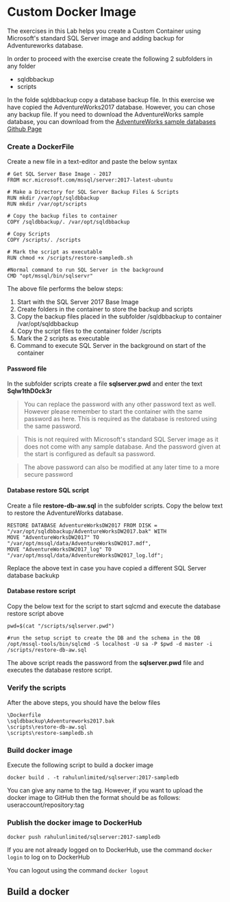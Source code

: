 # Custom Docker Image

The exercises in this Lab helps you create a Custom Container using Microsoft's standard SQL Server image and adding backup for Adventureworks database.

In order to proceed with the exercise create the following 2 subfolders in any folder
- sqldbbackup
- scripts

In the folde sqldbbackup copy a database backup file. In this exercise we have copied the AdventureWorks2017 database. However, you can chose any backup file.
If you need to download the AdventureWorks sample database, you can download from the [AdventureWorks sample databases Github Page](https://github.com/Microsoft/sql-server-samples/releases/tag/adventureworks)

### Create a DockerFile
Create a new file in a text-editor and paste the below syntax
```
# Get SQL Server Base Image - 2017
FROM mcr.microsoft.com/mssql/server:2017-latest-ubuntu

# Make a Directory for SQL Server Backup Files & Scripts
RUN mkdir /var/opt/sqldbbackup
RUN mkdir /var/opt/scripts

# Copy the backup files to container
COPY /sqldbbackup/. /var/opt/sqldbbackup

# Copy Scripts
COPY /scripts/. /scripts

# Mark the script as executable
RUN chmod +x /scripts/restore-sampledb.sh

#Normal command to run SQL Server in the background
CMD "opt/mssql/bin/sqlservr"
```

The above file performs the below steps:
1. Start with the SQL Server 2017 Base Image
2. Create folders in the container to store the backup and scripts
3. Copy the backup files placed in the subfolder /sqldbbackup to container /var/opt/sqldbbackup
4. Copy the script files to the container folder /scripts
5. Mark the 2 scripts as executable
6. Command to execute SQL Server in the background on start of the container

#### Password file
In the subfolder scripts create a file **sqlserver.pwd** and enter the text **Sqlw1thD0ck3r**
> You can replace the password with any other password text as well. However please remember to start the container with the same password as here. This is required as the database is restored using the same password.

> This is not required with Microsoft's standard SQL Server image as it does not come with any sample database. And the password given at the start is configured as default sa password.

> The above password can also be modified at any later time to a more secure password

#### Database restore SQL script
Create a file **restore-db-aw.sql** in the subfolder scripts.
Copy the below text to restore the AdventureWorks database.
```
RESTORE DATABASE AdventureWorksDW2017 FROM DISK = "/var/opt/sqldbbackup/AdventureWorksDW2017.bak" WITH 
MOVE "AdventureWorksDW2017" TO "/var/opt/mssql/data/AdventureWorksDW2017.mdf", 
MOVE "AdventureWorksDW2017_log" TO "/var/opt/mssql/data/AdventureWorksDW2017_log.ldf";
```
Replace the above text in case you have copied a different SQL Server database backukp

#### Database restore script
Copy the below text for the script to start sqlcmd and execute the database restore script above
```
pwd=$(cat "/scripts/sqlserver.pwd")

#run the setup script to create the DB and the schema in the DB
/opt/mssql-tools/bin/sqlcmd -S localhost -U sa -P $pwd -d master -i /scripts/restore-db-aw.sql
```
The above script reads the password from the **sqlserver.pwd** file and executes the database restore script.

### Verify the scripts
After the above steps, you should have the below files
```
\Dockerfile
\sqldbbackup\Adventureworks2017.bak
\scripts\restore-db-aw.sql
\scripts\restore-sampledb.sh
```

### Build docker image
Execute the following script to build a docker image
```
docker build . -t rahulunlimited/sqlserver:2017-sampledb
```
You can give any name to the tag. However, if you want to upload the docker image to GitHub then the format should be as follows:
useraccount/repository:tag

### Publish the docker image to DockerHub
```
docker push rahulunlimited/sqlserver:2017-sampledb
```

If you are not already logged on to DockerHub, use the command `docker login` to log on to DockerHub

You can logout using the command `docker logout`

## Build a docker

